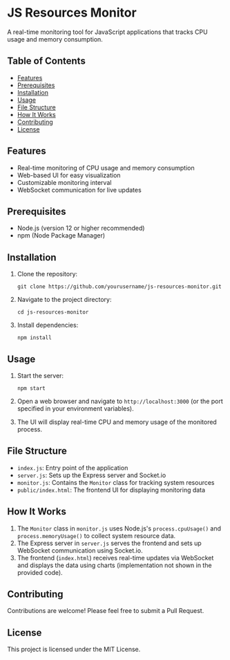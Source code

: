 # JS Resources Monitor

A real-time monitoring tool for JavaScript applications that tracks CPU usage and memory consumption.

## Table of Contents
- [Features](#features)
- [Prerequisites](#prerequisites)
- [Installation](#installation)
- [Usage](#usage)
- [File Structure](#file-structure)
- [How It Works](#how-it-works)
- [Contributing](#contributing)
- [License](#license)

## Features

- Real-time monitoring of CPU usage and memory consumption
- Web-based UI for easy visualization
- Customizable monitoring interval
- WebSocket communication for live updates

## Prerequisites

- Node.js (version 12 or higher recommended)
- npm (Node Package Manager)

## Installation

1. Clone the repository:
   ```
   git clone https://github.com/yourusername/js-resources-monitor.git
   ```

2. Navigate to the project directory:
   ```
   cd js-resources-monitor
   ```

3. Install dependencies:
   ```
   npm install
   ```

## Usage

1. Start the server:
   ```
   npm start
   ```

2. Open a web browser and navigate to `http://localhost:3000` (or the port specified in your environment variables).

3. The UI will display real-time CPU and memory usage of the monitored process.

## File Structure

- `index.js`: Entry point of the application
- `server.js`: Sets up the Express server and Socket.io
- `monitor.js`: Contains the `Monitor` class for tracking system resources
- `public/index.html`: The frontend UI for displaying monitoring data

## How It Works

1. The `Monitor` class in `monitor.js` uses Node.js's `process.cpuUsage()` and `process.memoryUsage()` to collect system resource data.
2. The Express server in `server.js` serves the frontend and sets up WebSocket communication using Socket.io.
3. The frontend (`index.html`) receives real-time updates via WebSocket and displays the data using charts (implementation not shown in the provided code).

## Contributing

Contributions are welcome! Please feel free to submit a Pull Request.

## License

This project is licensed under the MIT License.
